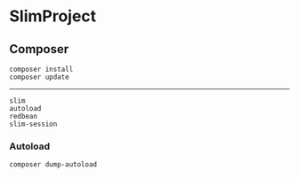 # SlimProject

## Composer 
    composer install
    composer update
-----    
    slim
    autoload
    redbean   
    slim-session 
### Autoload  
    composer dump-autoload